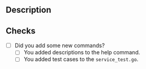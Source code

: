 ## Description

## Checks
- [ ] Did you add some new commands?
    - [ ] You added descriptions to the help command.
    - [ ] You added test cases to the `service_test.go`.
